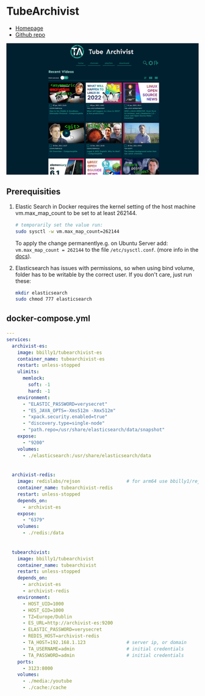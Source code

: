 # TubeArchivist

- [Homepage](https://www.tubearchivist.com)
- [Github repo](https://github.com/tubearchivist/tubearchivist)

![Screenshot](tubearchivist.png)


## Prerequisities

1. Elastic Search in Docker requires the kernel setting of the host machine vm.max_map_count to be set to at least 262144.
    ```sh
    # temporarily set the value run:
    sudo sysctl -w vm.max_map_count=262144
    ```
    To apply the change permanentlye.g. on Ubuntu Server add: `vm.max_map_count = 262144`
    to the file `/etc/sysctl.conf`.
    (more info in the [docs](https://github.com/tubearchivist/tubearchivist#vmmax_map_count)).

2. Elasticsearch has issues with permissions, so when using bind volume, folder has to be writable by the correct user. If you don't care, just run these:
    ```sh
    mkdir elasticsearch
    sudo chmod 777 elasticsearch
    ```

## docker-compose.yml
```yml
---
services:
  archivist-es:
    image: bbilly1/tubearchivist-es
    container_name: tubearchivist-es
    restart: unless-stopped
    ulimits:
      memlock:
        soft: -1
        hard: -1
    environment:
      - "ELASTIC_PASSWORD=verysecret"
      - "ES_JAVA_OPTS=-Xms512m -Xmx512m"
      - "xpack.security.enabled=true"
      - "discovery.type=single-node"
      - "path.repo=/usr/share/elasticsearch/data/snapshot"
    expose:
      - "9200"
    volumes:
      - ./elasticsearch:/usr/share/elasticsearch/data


  archivist-redis:
    image: redislabs/rejson                 # for arm64 use bbilly1/rejson
    container_name: tubearchivist-redis
    restart: unless-stopped
    depends_on:
      - archivist-es
    expose:
      - "6379"
    volumes:
      - ./redis:/data


  tubearchivist:
    image: bbilly1/tubearchivist
    container_name: tubearchivist
    restart: unless-stopped
    depends_on:
      - archivist-es
      - archivist-redis
    environment:
      - HOST_UID=1000
      - HOST_GID=1000
      - TZ=Europe/Dublin
      - ES_URL=http://archivist-es:9200
      - ELASTIC_PASSWORD=verysecret
      - REDIS_HOST=archivist-redis
      - TA_HOST=192.168.1.123				# server ip, or domain
      - TA_USERNAME=admin                   # initial credentials
      - TA_PASSWORD=admin                   # initial credentials
    ports:
      - 3123:8000
    volumes:
      - ./media:/youtube
      - ./cache:/cache
```
